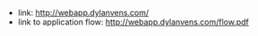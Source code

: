 - link: http://webapp.dylanvens.com/
- link to application flow: http://webapp.dylanvens.com/flow.pdf